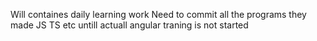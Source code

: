 Will containes daily learning work
Need to commit all the programs they made JS TS etc untill actuall angular traning is not started
